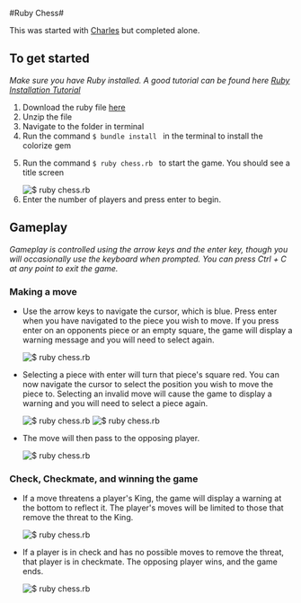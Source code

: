 #Ruby Chess#

This was started with [Charles](https://github.com/ckuang) but completed alone.

## To get started
  <p>
    <em>Make sure you have Ruby installed. A good tutorial can be found here <a href="http://installrails.com/steps">Ruby Installation Tutorial</a></em>
  </p>
  <ol>
    <li>Download the ruby file <a href="chess.zip">here</a></li>
    <li>Unzip the file</li>
    <li>Navigate to the folder in terminal</li>
    <li>Run the command <code>$ bundle install </code> in the terminal to install the colorize gem</li>
    <li>
      <p>
        Run the command <code>$ ruby chess.rb </code> to start the game.  You should see a title screen
      </p>
      <img src="assets/img/welcome_screen.png" alt="$ ruby chess.rb" />
    </li>
    <li>Enter the number of players and press enter to begin.</li>
  </ol>

## Gameplay
<p>
  <em>Gameplay is controlled using the arrow keys and the enter key, though you will occasionally use the keyboard when prompted. You can press Ctrl + C at any point to exit the game.</em>
</p>

### Making a move
<ul>
  <li>
    <p>
      Use the arrow keys to navigate the cursor, which is blue.  Press enter when you have navigated to the piece you wish to move.  If you press enter on an opponents piece or an empty square, the game will display a warning message and you will need to select again.
    </p>
    <img src="assets/img/move_select_1.png" alt="$ ruby chess.rb" />
  </li>
  <li>
    <p>
      Selecting a piece with enter will turn that piece's square red.  You can now navigate the cursor to select the position you wish to move the piece to.  Selecting an invalid move will cause the game to display a warning and you will need to select a piece again.
    </p>
    <img src="assets/img/move_select_2a.png" alt="$ ruby chess.rb" />
    <img src="assets/img/move_select_2b.png" alt="$ ruby chess.rb" />
  </li>
  <li>
    <p>
      The move will then pass to the opposing player.
    </p>
    <img src="assets/img/move_select_3.png" alt="$ ruby chess.rb" />
  </li>
</ul>

### Check, Checkmate, and winning the game
<ul>
  <li>
    <p>
      If a move threatens a player's King, the game will display a warning at the bottom to reflect it.  The player's moves will be limited to those that remove the threat to the King.
    </p>
    <img src="assets/img/check.png" alt="$ ruby chess.rb" />
  </li>
  <li>
    <p>
      If a player is in check and has no possible moves to remove the threat, that player is in checkmate.  The opposing player wins, and the game ends.
    </p>
    <img src="assets/img/checkmate.png" alt="$ ruby chess.rb" />
  </li>
</ul>
